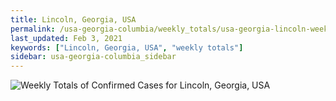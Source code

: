 ```yaml
---
title: Lincoln, Georgia, USA
permalink: /usa-georgia-columbia/weekly_totals/usa-georgia-lincoln-weekly_totals.html
last_updated: Feb 3, 2021
keywords: ["Lincoln, Georgia, USA", "weekly totals"]
sidebar: usa-georgia-columbia_sidebar
---
```


![Weekly Totals of Confirmed Cases for Lincoln, Georgia, USA](/covid_tracker/images/graphs/usa-georgia-lincoln-weekly_totals_graph.png)
